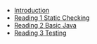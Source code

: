 - [Introduction](/)
- [Reading 1 Static Checking](./kr/Reading_1_Static_Checking/Reading_1_Static_Checking.md)
- [Reading 2 Basic Java](./kr/Reading_2_Basic_Java/Reading_2_Basic_Java.md)
- [Reading 3 Testing](./kr/Reading_3_Testing/Reading_3_Testing.md)
